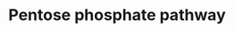 ---
annotations:
- id: PW:0000045
  parent: classic metabolic pathway
  type: Pathway Ontology
  value: pentose phosphate pathway
authors:
- MaintBot
- Fehrhart
- L Dupuis
- Eweitz
description: ''
last-edited: 2021-05-24
organisms:
- Gallus gallus
redirect_from:
- /index.php/Pathway:WP797
- /instance/WP797
revision: null
schema-jsonld:
- '@context': https://schema.org/
  '@id': https://wikipathways.github.io/pathways/WP797.html
  '@type': Dataset
  creator:
    '@type': Organization
    name: WikiPathways
  description: ''
  keywords:
  - 6-Phosphogluconate
  - 6-Phosphonoglucono-delta-lactone
  - Erythrose-4-Phosphate
  - Fructose-6-Phosphate
  - G6PD
  - Glucose-6-Phosphate
  - Glyceraldehyde-3-phosphate
  - PGD
  - PGLS
  - RPE
  - RPIA
  - Ribose-5-Phosphate
  - Ribulose-5-Phosphate
  - Sedoheptulose-7-Phosphate
  - TALDO1
  - TKT
  - Xylulose-5-Phosphate
  license: CC0
  name: Pentose phosphate pathway
seo: CreativeWork
title: Pentose phosphate pathway
wpid: WP797
---